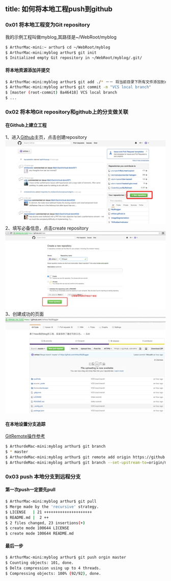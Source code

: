 title: 如何将本地工程push到github
---

### 0x01 将本地工程变为Git repository

我的示例工程叫做myblog,其路径是~/WebRoot/myblog

```bash
$ ArthurMac-mini:~ arthur$ cd ~/WebRoot/myblog
$ ArthurMac-mini:myblog arthur$ git init
$ Initialized empty Git repository in ~/WebRoot/myblog/.git/
```
#### 将本地资源添加并提交
```bash
$ ArthurMac-mini:myblog arthur$ git add ./* －－ 将当前目录下所有文件添加到repository
$ ArthurMac-mini:myblog arthur$ git commit -m "VCS local branch"
$ [master (root-commit) 8a46418] VCS local branch
$ ...
```
### 0x02 将本地Git repository和github上的分支做关联
#### 在Github上建立工程

1、进入[Github](https://github.com/)主页，点击创建repository
![createBg](如何将本地工程push到Github/create1.png)
2、填写必备信息，点击create repository
![createBg](如何将本地工程push到Github/createBg.png)
3、创建成功的页面
![createBg](如何将本地工程push到Github/success_repo.png)
#### 在本地设置分支追踪
[GitRemote操作参考](http://blog.csdn.net/wangjia55/article/details/8802490)
```bash
$ ArthurdeMac-mini:myblog arthur$ git branch
$ * master
$ ArthurdeMac-mini:myblog arthur$ git remote add origin https://github.com/whtoo/MyBlogger.git
$ ArthurdeMac-mini:myblog arthur$ git branch --set-upstream-to=origin/master master

```
### 0x03 push 本地分支到远程分支
#### 第一次push一定要先pull
```bash
$ ArthurMac-mini:myblog arthur$ git pull
$ Merge made by the 'recursive' strategy.
$ LICENSE   | 21 +++++++++++++++++++++
$ README.md |  2 ++
$ 2 files changed, 23 insertions(+)
$ create mode 100644 LICENSE
$ create mode 100644 README.md
```
#### 最后一步
```bash
$ ArthurMac-mini:myblog arthur$ git push orgin master
$ Counting objects: 101, done.
$ Delta compression using up to 4 threads.
$ Compressing objects: 100% (92/92), done.
```

